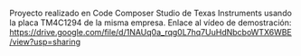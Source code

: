 Proyecto realizado en Code Composer Studio de Texas Instruments usando la placa TM4C1294 de la misma empresa. 
Enlace al vídeo de demostración: https://drive.google.com/file/d/1NAUq0a_rqg0L7hq7UuHdNbcboWTX6WBE/view?usp=sharing
